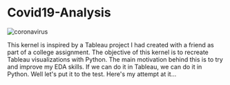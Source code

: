 # Covid19-Analysis

![coronavirus](https://user-images.githubusercontent.com/50620094/173511700-e30a7eb0-df9c-4a41-8d3c-ab8f420eec2a.gif)


This kernel is inspired by a Tableau project I had created with a friend as part of a college assignment. The objective of this kernel is to recreate Tableau visualizations with Python. The main motivation behind this is to try and improve my EDA skills. If we can do it in Tableau, we can do it in Python. Well let's put it to the test. Here's my attempt at it...
